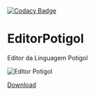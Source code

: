 [![Codacy Badge](https://api.codacy.com/project/badge/Grade/eb5c6629385f4552822341040c88cf37)](https://www.codacy.com/app/Potigol/EditorPotigol?utm_source=github.com&amp;utm_medium=referral&amp;utm_content=potigol/EditorPotigol&amp;utm_campaign=Badge_Grade)

# EditorPotigol
Editor da Linguagem Potigol

![Editor Potigol](https://cloud.githubusercontent.com/assets/303460/8604675/7180d638-2656-11e5-9239-90d29628d9d0.png)

[Download](https://github.com/potigol/Potigol/releases/latest)
